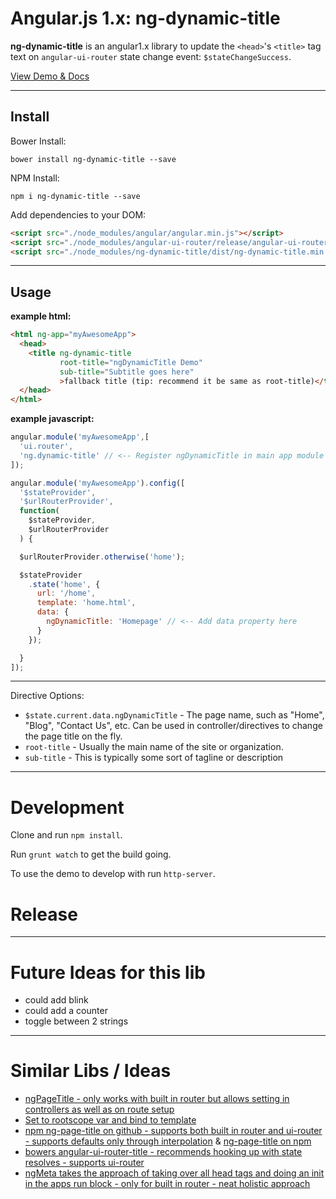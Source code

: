 # Angular.js 1.x: ng-dynamic-title

**ng-dynamic-title** is an angular1.x library to update the `<head>`'s `<title>` tag text on `angular-ui-router` state change event: `$stateChangeSuccess`.

[View Demo & Docs](http://clamstew.github.io/ng-dynamic-title)

---

## Install

Bower Install:

`bower install ng-dynamic-title --save`

NPM Install:

`npm i ng-dynamic-title --save`

Add dependencies to your DOM:

```html
<script src="./node_modules/angular/angular.min.js"></script>
<script src="./node_modules/angular-ui-router/release/angular-ui-router.min.js"></script>
<script src="./node_modules/ng-dynamic-title/dist/ng-dynamic-title.min.js"></script>
```

---

## Usage

**example html:**

```html
<html ng-app="myAwesomeApp">
  <head>
    <title ng-dynamic-title
           root-title="ngDynamicTitle Demo"
           sub-title="Subtitle goes here"
           >fallback title (tip: recommend it be same as root-title)</title>
  </head>
</html>
```

**example javascript:**

```javascript
angular.module('myAwesomeApp',[
  'ui.router',
  'ng.dynamic-title' // <-- Register ngDynamicTitle in main app module
]);

angular.module('myAwesomeApp').config([
  '$stateProvider',
  '$urlRouterProvider',
  function(
    $stateProvider,
    $urlRouterProvider
  ) {

  $urlRouterProvider.otherwise('home');

  $stateProvider
    .state('home', {
      url: '/home',
      template: 'home.html',
      data: {
        ngDynamicTitle: 'Homepage' // <-- Add data property here
      }
    });

  }
]);
```

---

Directive Options:

* `$state.current.data.ngDynamicTitle` - The page name, such as "Home", "Blog", "Contact Us", etc.  Can be used in controller/directives to change the page title on the fly.
* `root-title` - Usually the main name of the site or organization.
* `sub-title` - This is typically some sort of tagline or description

---

# Development

Clone and run `npm install`.

Run `grunt watch` to get the build going.

To use the demo to develop with run `http-server`.

# Release

---

# Future Ideas for this lib

* could add blink
* could add a counter
* toggle between 2 strings

---

# Similar Libs / Ideas

* [ngPageTitle - only works with built in router but allows setting in controllers as well as on route setup](https://gist.github.com/hilios/34e0b9f968a4c688fc3d)
* [Set to rootscope var and bind to template](http://conceptf1.blogspot.com/2014/11/angularjs-dynamic-page-title.html)
* [npm ng-page-title on github - supports both built in router and ui-router - supports defaults only through interpolation](https://github.com/riggerthegeek/ng-page-title) & [ng-page-title on npm](https://www.npmjs.com/package/ng-page-title)
* [bowers angular-ui-router-title - recommends hooking up with state resolves - supports ui-router](https://github.com/nonplus/angular-ui-router-title)
* [ngMeta takes the approach of taking over all head tags and doing an init in the apps run block - only for built in router - neat holistic approach](http://vinaygopinath.github.io/ngMeta/#/)